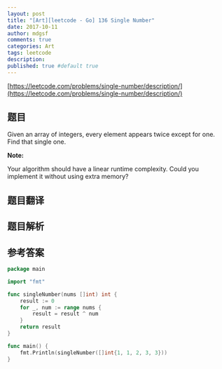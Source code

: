 ```yaml
---
layout: post
title: "[Art][leetcode - Go] 136 Single Number"
date: 2017-10-11
author: mdgsf
comments: true
categories: Art
tags: leetcode
description:
published: true #default true
---
```


[https://leetcode.com/problems/single-number/description/](https://leetcode.com/problems/single-number/description/)

## 题目

Given an array of integers, every element appears twice except for one. Find that single one.

**Note:**

Your algorithm should have a linear runtime complexity. Could you implement it without using extra memory? 

## 题目翻译

## 题目解析

## 参考答案

```go
package main

import "fmt"

func singleNumber(nums []int) int {
	result := 0
	for _, num := range nums {
		result = result ^ num
	}
	return result
}

func main() {
	fmt.Println(singleNumber([]int{1, 1, 2, 3, 3}))
}
```

